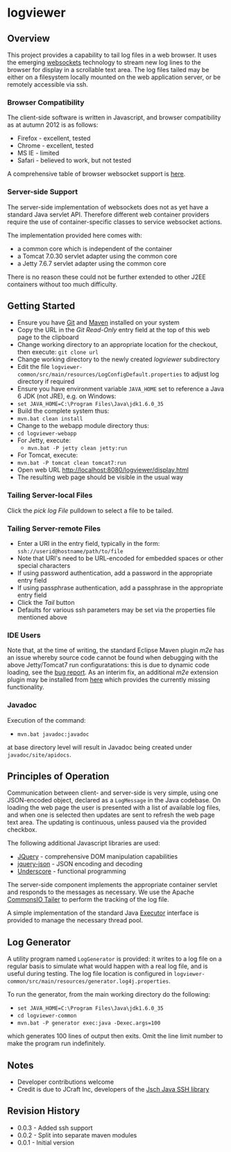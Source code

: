 # logviewer

## Overview

This project provides a capability to tail log files in a web browser. It uses the emerging 
[websockets](http://en.wikipedia.org/wiki/WebSocket) technology to stream new log lines to the browser for 
display in a scrollable text area. The log files tailed may be either on a filesystem locally mounted on 
the web application server, or be remotely accessible via ssh.

### Browser Compatibility

The client-side software is written in Javascript, and browser compatibility as at autumn 2012 is as follows:

- Firefox - excellent, tested
- Chrome - excellent, tested
- MS IE - limited
- Safari - believed to work, but not tested

A comprehensive table of browser websocket support is [here](http://caniuse.com/websockets).

### Server-side Support

The server-side implementation of websockets does not as yet have a standard Java servlet API. Therefore
different web container providers require the use of container-specific classes to service websocket
actions.

The implementation provided here comes with:

- a common core which is independent of the container
- a Tomcat 7.0.30 servlet adapter using the common core
- a Jetty 7.6.7 servlet adapter using the common core

There is no reason these could not be further extended to other J2EE containers without too much difficulty.
  
## Getting Started
 
- Ensure you have [Git](http://git-scm.com/) and [Maven](http://maven.apache.org/) installed on your system
- Copy the URL in the _Git Read-Only_ entry field at the top of this web page to the clipboard
- Change working directory to an appropriate location for the checkout, then execute: `git clone url`
- Change working directory to the newly created _logviewer_ subdirectory
- Edit the file `logviewer-common/src/main/resources/LogConfigDefault.properties` to adjust log
directory if required
- Ensure you have environment variable `JAVA_HOME` set to reference a Java 6 JDK (not JRE), e.g. on Windows:
 - `set JAVA_HOME=C:\Program Files\Java\jdk1.6.0_35`
- Build the complete system thus:
 - `mvn.bat clean install`
- Change to the webapp module directory thus:
 - `cd logviewer-webapp` 
- For Jetty, execute:
  - `mvn.bat -P jetty clean jetty:run`
- For Tomcat, execute:
 - `mvn.bat -P tomcat clean tomcat7:run`
- Open web URL [http://localhost:8080/logviewer/display.html](http://localhost:8080/logviewer/display.html)
- The resulting web page should be visible in the usual way

### Tailing Server-local Files

Click the _pick log File_ pulldown to select a file to be tailed. 

### Tailing Server-remote Files

- Enter a URI in the entry field, typically in the form: `ssh://userid@hostname/path/to/file`
- Note that URI's need to be URL-encoded for embedded spaces or other special characters
- If using password authentication, add a password in the appropriate entry field
- If using passphrase authentication, add a passphrase in the appropriate entry field
- Click the _Tail_ button
- Defaults for various ssh parameters may be set via the properties file mentioned above

### IDE Users

Note that, at the time of writing, the standard Eclipse Maven plugin _m2e_ has an issue whereby
source code cannot be found when debugging with the above Jetty/Tomcat7 run configuratations: this
is due to dynamic code loading, see the [bug report](https://bugs.eclipse.org/bugs/show_bug.cgi?id=384065).
As an interim fix, an additional _m2e_ extension plugin may be installed from
[here](https://github.com/ifedorenko/com.ifedorenko.m2e.sourcelookup) which provides the currently
missing functionality. 
 
### Javadoc

Execution of the command:

- `mvn.bat javadoc:javadoc`

at base directory level will result in Javadoc being created under `javadoc/site/apidocs`. 
 
## Principles of Operation
 
Communication between client- and server-side is very simple, using one JSON-encoded object, declared as a `LogMessage`
in the Java codebase. On loading the web page the user is presented with a list of available log files, and
when one is selected then updates are sent to refresh the web page text area. The updating is continuous, unless
paused via the provided checkbox.
  
The following additional Javascript libraries are used:

- [JQuery](http://jquery.com/) - comprehensive DOM manipulation capabilities
- [jquery-json](http://code.google.com/p/jquery-json/) - JSON encoding and decoding  
- [Underscore](http://documentcloud.github.com/underscore/) - functional programming

The server-side component implements the appropriate container servlet and responds to the messages as necessary. We use the
Apache [CommonsIO Tailer](http://commons.apache.org/io/api-release/index.html?org/apache/commons/io/input/Tailer.html)
to perform the tracking of the log file.

A simple implementation of the standard Java [Executor](http://docs.oracle.com/javase/6/docs/api/index.html?java/util/concurrent/Executor.html)
interface is provided to manage the necessary thread pool.

## Log Generator

A utility program named `LogGenerator` is provided: it writes to a log file on a regular basis to simulate what
would happen with a real log file, and is useful during testing. The log file location is configured in
`logviewer-common/src/main/resources/generator.log4j.properties`.

To run the generator, from the main working directory do the following:

 - `set JAVA_HOME=C:\Program Files\Java\jdk1.6.0_35`
 - `cd logviewer-common`
 - `mvn.bat -P generator exec:java -Dexec.args=100`

which generates 100 lines of output then exits. Omit the line limit number to make the program run indefinitely.

## Notes

- Developer contributions welcome
- Credit is due to JCraft Inc, developers of the [Jsch Java SSH library](http://www.jcraft.com/jsch/)

## Revision History

- 0.0.3 - Added ssh support
- 0.0.2 - Split into separate maven modules
- 0.0.1 - Initial version
  